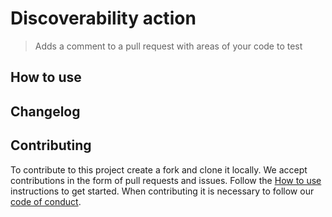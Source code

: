 # Discoverability action

> Adds a comment to a pull request with areas of your code to test

## How to use



## Changelog


## Contributing

To contribute to this project create a fork and clone it locally. We accept contributions in the form of pull requests and issues. Follow the [How to use](#how-to-use) instructions to get started. When contributing it is necessary to follow our [code of conduct](CODE_OF_CONDUCT.md).
